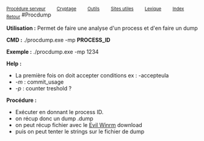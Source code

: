 <sub>[Procédure serveur](server_procedure.md)&nbsp; &nbsp; &nbsp; &nbsp; &nbsp;[Cryptage](cryptage.md)&nbsp; &nbsp; &nbsp; &nbsp; &nbsp;[Outils](tools.md)&nbsp; &nbsp; &nbsp; &nbsp; &nbsp;[Sites utiles](useful_website.md)&nbsp; &nbsp; &nbsp; &nbsp; &nbsp;[Lexique](lexique.md)&nbsp; &nbsp; &nbsp; &nbsp; &nbsp;[Index](index.md)</sub>
<sub>[Retour](server_procedure.md)</sub>
#Procdump

**Utilisation :** Permet de faire une analyse d'un process et d'en faire un dump

**CMD :** ./procdump.exe -mp **PROCESS_ID**

**Exemple :** ./procdump.exe -mp 1234

**Help :**
- La première fois on doit accepter conditions ex : -accepteula
- *-m* : commit_usage
- *-p* : counter treshold ?

**Procédure :**

- Exécuter en donnant le process ID.
- on récup donc un dump .dump
- on peut récup fichier avec le [Evil Winrm](evil_winrm.md) download 
- puis on peut tenter le strings sur le fichier de dump